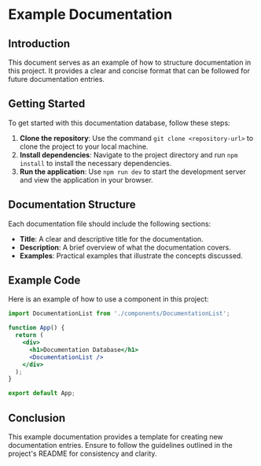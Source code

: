 # Example Documentation

## Introduction

This document serves as an example of how to structure documentation in this project. It provides a clear and concise format that can be followed for future documentation entries.

## Getting Started

To get started with this documentation database, follow these steps:

1. **Clone the repository**: Use the command `git clone <repository-url>` to clone the project to your local machine.
2. **Install dependencies**: Navigate to the project directory and run `npm install` to install the necessary dependencies.
3. **Run the application**: Use `npm run dev` to start the development server and view the application in your browser.

## Documentation Structure

Each documentation file should include the following sections:

- **Title**: A clear and descriptive title for the documentation.
- **Description**: A brief overview of what the documentation covers.
- **Examples**: Practical examples that illustrate the concepts discussed.

## Example Code

Here is an example of how to use a component in this project:

```jsx
import DocumentationList from './components/DocumentationList';

function App() {
  return (
    <div>
      <h1>Documentation Database</h1>
      <DocumentationList />
    </div>
  );
}

export default App;
```

## Conclusion

This example documentation provides a template for creating new documentation entries. Ensure to follow the guidelines outlined in the project's README for consistency and clarity.